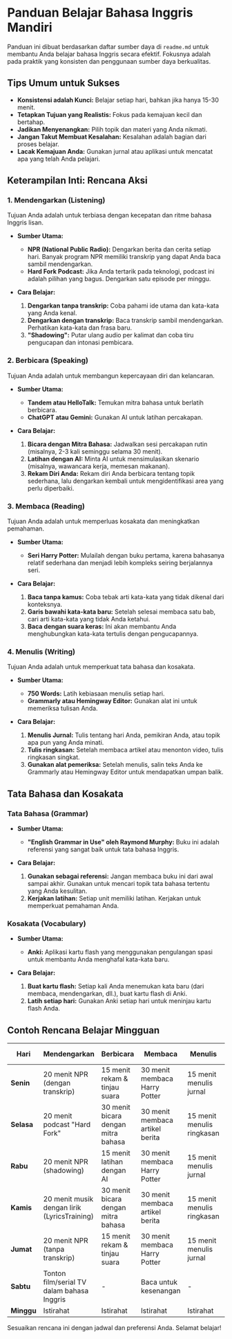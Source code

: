# Panduan Belajar Bahasa Inggris Mandiri

Panduan ini dibuat berdasarkan daftar sumber daya di `readme.md` untuk membantu Anda belajar bahasa Inggris secara efektif. Fokusnya adalah pada praktik yang konsisten dan penggunaan sumber daya berkualitas.

## Tips Umum untuk Sukses

*   **Konsistensi adalah Kunci:** Belajar setiap hari, bahkan jika hanya 15-30 menit.
*   **Tetapkan Tujuan yang Realistis:** Fokus pada kemajuan kecil dan bertahap.
*   **Jadikan Menyenangkan:** Pilih topik dan materi yang Anda nikmati.
*   **Jangan Takut Membuat Kesalahan:** Kesalahan adalah bagian dari proses belajar.
*   **Lacak Kemajuan Anda:** Gunakan jurnal atau aplikasi untuk mencatat apa yang telah Anda pelajari.

## Keterampilan Inti: Rencana Aksi

### 1. Mendengarkan (Listening)

Tujuan Anda adalah untuk terbiasa dengan kecepatan dan ritme bahasa Inggris lisan.

*   **Sumber Utama:**
    *   **NPR (National Public Radio):** Dengarkan berita dan cerita setiap hari. Banyak program NPR memiliki transkrip yang dapat Anda baca sambil mendengarkan.
    *   **Hard Fork Podcast:** Jika Anda tertarik pada teknologi, podcast ini adalah pilihan yang bagus. Dengarkan satu episode per minggu.

*   **Cara Belajar:**
    1.  **Dengarkan tanpa transkrip:** Coba pahami ide utama dan kata-kata yang Anda kenal.
    2.  **Dengarkan dengan transkrip:** Baca transkrip sambil mendengarkan. Perhatikan kata-kata dan frasa baru.
    3.  **"Shadowing":** Putar ulang audio per kalimat dan coba tiru pengucapan dan intonasi pembicara.

### 2. Berbicara (Speaking)

Tujuan Anda adalah untuk membangun kepercayaan diri dan kelancaran.

*   **Sumber Utama:**
    *   **Tandem atau HelloTalk:** Temukan mitra bahasa untuk berlatih berbicara.
    *   **ChatGPT atau Gemini:** Gunakan AI untuk latihan percakapan.

*   **Cara Belajar:**
    1.  **Bicara dengan Mitra Bahasa:** Jadwalkan sesi percakapan rutin (misalnya, 2-3 kali seminggu selama 30 menit).
    2.  **Latihan dengan AI:** Minta AI untuk mensimulasikan skenario (misalnya, wawancara kerja, memesan makanan).
    3.  **Rekam Diri Anda:** Rekam diri Anda berbicara tentang topik sederhana, lalu dengarkan kembali untuk mengidentifikasi area yang perlu diperbaiki.

### 3. Membaca (Reading)

Tujuan Anda adalah untuk memperluas kosakata dan meningkatkan pemahaman.

*   **Sumber Utama:**
    *   **Seri Harry Potter:** Mulailah dengan buku pertama, karena bahasanya relatif sederhana dan menjadi lebih kompleks seiring berjalannya seri.

*   **Cara Belajar:**
    1.  **Baca tanpa kamus:** Coba tebak arti kata-kata yang tidak dikenal dari konteksnya.
    2.  **Garis bawahi kata-kata baru:** Setelah selesai membaca satu bab, cari arti kata-kata yang tidak Anda ketahui.
    3.  **Baca dengan suara keras:** Ini akan membantu Anda menghubungkan kata-kata tertulis dengan pengucapannya.

### 4. Menulis (Writing)

Tujuan Anda adalah untuk memperkuat tata bahasa dan kosakata.

*   **Sumber Utama:**
    *   **750 Words:** Latih kebiasaan menulis setiap hari.
    *   **Grammarly atau Hemingway Editor:** Gunakan alat ini untuk memeriksa tulisan Anda.

*   **Cara Belajar:**
    1.  **Menulis Jurnal:** Tulis tentang hari Anda, pemikiran Anda, atau topik apa pun yang Anda minati.
    2.  **Tulis ringkasan:** Setelah membaca artikel atau menonton video, tulis ringkasan singkat.
    3.  **Gunakan alat pemeriksa:** Setelah menulis, salin teks Anda ke Grammarly atau Hemingway Editor untuk mendapatkan umpan balik.

## Tata Bahasa dan Kosakata

### Tata Bahasa (Grammar)

*   **Sumber Utama:**
    *   **"English Grammar in Use" oleh Raymond Murphy:** Buku ini adalah referensi yang sangat baik untuk tata bahasa Inggris.

*   **Cara Belajar:**
    1.  **Gunakan sebagai referensi:** Jangan membaca buku ini dari awal sampai akhir. Gunakan untuk mencari topik tata bahasa tertentu yang Anda kesulitan.
    2.  **Kerjakan latihan:** Setiap unit memiliki latihan. Kerjakan untuk memperkuat pemahaman Anda.

### Kosakata (Vocabulary)

*   **Sumber Utama:**
    *   **Anki:** Aplikasi kartu flash yang menggunakan pengulangan spasi untuk membantu Anda menghafal kata-kata baru.

*   **Cara Belajar:**
    1.  **Buat kartu flash:** Setiap kali Anda menemukan kata baru (dari membaca, mendengarkan, dll.), buat kartu flash di Anki.
    2.  **Latih setiap hari:** Gunakan Anki setiap hari untuk meninjau kartu flash Anda.

## Contoh Rencana Belajar Mingguan

| Hari      | Mendengarkan                               | Berbicara                               | Membaca                           | Menulis                          | Tata Bahasa/Kosakata          |
|-----------|--------------------------------------------|-----------------------------------------|-----------------------------------|----------------------------------|-------------------------------|
| **Senin** | 20 menit NPR (dengan transkrip)            | 15 menit rekam & tinjau suara           | 30 menit membaca Harry Potter     | 15 menit menulis jurnal          | 15 menit Anki                 |
| **Selasa**| 20 menit podcast "Hard Fork"               | 30 menit bicara dengan mitra bahasa     | 30 menit membaca artikel berita   | 15 menit menulis ringkasan       | 15 menit Anki                 |
| **Rabu**  | 20 menit NPR (shadowing)                   | 15 menit latihan dengan AI              | 30 menit membaca Harry Potter     | 15 menit menulis jurnal          | 1 unit "English Grammar in Use" |
| **Kamis** | 20 menit musik dengan lirik (LyricsTraining) | 30 menit bicara dengan mitra bahasa     | 30 menit membaca artikel berita   | 15 menit menulis ringkasan       | 15 menit Anki                 |
| **Jumat** | 20 menit NPR (tanpa transkrip)             | 15 menit rekam & tinjau suara           | 30 menit membaca Harry Potter     | 15 menit menulis jurnal          | 15 menit Anki                 |
| **Sabtu** | Tonton film/serial TV dalam bahasa Inggris | -                                       | Baca untuk kesenangan             | -                                | Tinjau catatan mingguan       |
| **Minggu**| Istirahat                                  | Istirahat                               | Istirahat                         | Istirahat                        | Istirahat                     |

Sesuaikan rencana ini dengan jadwal dan preferensi Anda. Selamat belajar!
